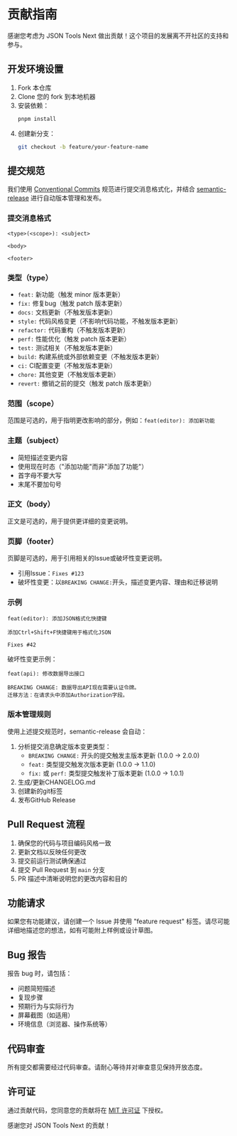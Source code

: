 # 贡献指南

感谢您考虑为 JSON Tools Next 做出贡献！这个项目的发展离不开社区的支持和参与。

## 开发环境设置

1. Fork 本仓库
2. Clone 您的 fork 到本地机器
3. 安装依赖：
   ```bash
   pnpm install
   ```
4. 创建新分支：
   ```bash
   git checkout -b feature/your-feature-name
   ```

## 提交规范

我们使用 [Conventional Commits](https://www.conventionalcommits.org/) 规范进行提交消息格式化，并结合 [semantic-release](https://github.com/semantic-release/semantic-release) 进行自动版本管理和发布。

### 提交消息格式

```
<type>(<scope>): <subject>

<body>

<footer>
```

### 类型（type）

- `feat:` 新功能（触发 minor 版本更新）
- `fix:` 修复bug（触发 patch 版本更新）
- `docs:` 文档更新（不触发版本更新）
- `style:` 代码风格变更（不影响代码功能，不触发版本更新）
- `refactor:` 代码重构（不触发版本更新）
- `perf:` 性能优化（触发 patch 版本更新）
- `test:` 测试相关（不触发版本更新）
- `build:` 构建系统或外部依赖变更（不触发版本更新）
- `ci:` CI配置变更（不触发版本更新）
- `chore:` 其他变更（不触发版本更新）
- `revert:` 撤销之前的提交（触发 patch 版本更新）

### 范围（scope）

范围是可选的，用于指明更改影响的部分，例如：`feat(editor): 添加新功能`

### 主题（subject）

- 简短描述变更内容
- 使用现在时态（"添加功能"而非"添加了功能"）
- 首字母不要大写
- 末尾不要加句号

### 正文（body）

正文是可选的，用于提供更详细的变更说明。

### 页脚（footer） 

页脚是可选的，用于引用相关的Issue或破坏性变更说明。

- 引用Issue：`Fixes #123`
- 破坏性变更：以`BREAKING CHANGE:`开头，描述变更内容、理由和迁移说明

### 示例

```
feat(editor): 添加JSON格式化快捷键

添加Ctrl+Shift+F快捷键用于格式化JSON

Fixes #42
```

破坏性变更示例：

```
feat(api): 修改数据导出接口

BREAKING CHANGE: 数据导出API现在需要认证令牌。
迁移方法：在请求头中添加Authorization字段。
```

### 版本管理规则

使用上述提交规范时，semantic-release 会自动：

1. 分析提交消息确定版本变更类型：
   - `BREAKING CHANGE:` 开头的提交触发主版本更新 (1.0.0 -> 2.0.0)
   - `feat:` 类型提交触发次版本更新 (1.0.0 -> 1.1.0)
   - `fix:` 或 `perf:` 类型提交触发补丁版本更新 (1.0.0 -> 1.0.1)
2. 生成/更新CHANGELOG.md
3. 创建新的git标签
4. 发布GitHub Release

## Pull Request 流程

1. 确保您的代码与项目编码风格一致
2. 更新文档以反映任何更改
3. 提交前运行测试确保通过
4. 提交 Pull Request 到 `main` 分支
5. PR 描述中清晰说明您的更改内容和目的

## 功能请求

如果您有功能建议，请创建一个 Issue 并使用 "feature request" 标签。请尽可能详细地描述您的想法，如有可能附上样例或设计草图。

## Bug 报告

报告 bug 时，请包括：

- 问题简短描述
- 复现步骤
- 预期行为与实际行为
- 屏幕截图（如适用）
- 环境信息（浏览器、操作系统等）

## 代码审查

所有提交都需要经过代码审查。请耐心等待并对审查意见保持开放态度。

## 许可证

通过贡献代码，您同意您的贡献将在 [MIT 许可证](LICENSE) 下授权。

感谢您对 JSON Tools Next 的贡献！
